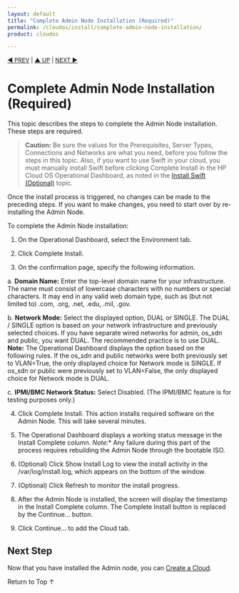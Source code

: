 ```yaml
---
layout: default
title: "Complete Admin Node Installation (Required)"
permalink: /cloudos/install/complete-admin-node-installation/
product: cloudos

---
```


<a name="_top"> </a>

<script> 
 
function PageRefresh { 
onLoad="window.refresh" 
} 
 
PageRefresh();

</script>


<p style="font-size: small;"> <a href="/cloudos/install/setup-swift/">&#9664; PREV</a> | <a href="/cloudos/install/">&#9650; UP</a> | <a href="/cloudos/install/create-cloud/">NEXT &#9654;</a> </p>

# Complete Admin Node Installation (Required)

This topic describes the steps to complete the Admin Node installation. These steps are required. 

> **Caution:** Be sure the values for the Prerequisites, Server Types, Connections and Networks
are what you need, before you follow the steps in this topic. Also, if you want to use Swift in your cloud, you must 
manually install Swift before clicking Complete Install in the HP Cloud OS Operational Dashboard, as noted in the 
[Install Swift (Optional)](/cloudos/install/install-swift/) topic. 

Once the install process is triggered, no changes can be made to the preceding steps. If you want to make changes, you need to start over by re-installing the Admin Node.  

To complete the Admin Node installation:

1. On the Operational Dashboard, select the Environment tab.

2. Click Complete Install.

3. On the confirmation page, specify the following information.

 a. **Domain Name:** Enter the top-level domain name for your infrastructure. The name must
consist of lowercase characters with no numbers or special characters. It may end in any valid web domain type, such as (but not limited to) 
.com, .org, .net, .edu, .mil, .gov.

 b. **Network Mode:** Select the displayed option, DUAL or SINGLE. The DUAL / SINGLE option is based on your network infrastructure and previously selected choices. If you have
separate wired networks for admin, os_sdn and public, you want DUAL. The recommended practice is to use DUAL. **Note:** The Operational Dashboard displays the option based on the following rules. If the os_sdn and public networks were both previously set to VLAN=True, the only displayed choice for Network mode is SINGLE. If os_sdn or public were previously set to VLAN=False, the only displayed choice for Network mode is DUAL.
  
 c. **IPMI/BMC Network Status:** Select Disabled. (The IPMI/BMC feature is for testing purposes only.)

4. Click Complete Install. This action installs required software on the Admin Node. This will take several minutes.

5. The Operational Dashboard displays a working status message in the Install Complete column. *Note:** Any failure during this part of the process requires rebuilding the Admin Node through the bootable ISO. 

6. (Optional) Click Show Install Log to view the install activity in the /var/log/install.log, which appears on the bottom of the window.

7. (Optional) Click Refresh to monitor the install progress.

8. After the Admin Node is installed, the screen will display the timestamp in the Install Complete column. The Complete Install button is replaced by the Continue... button.

9. Click Continue... to add the Cloud tab.

## Next Step

Now that you have installed the Admin node, you can [Create a Cloud](/cloudos/install/create-cloud/).

<a href="#_top" style="padding:14px 0px 14px 0px; text-decoration: none;"> Return to Top &#8593; </a>

